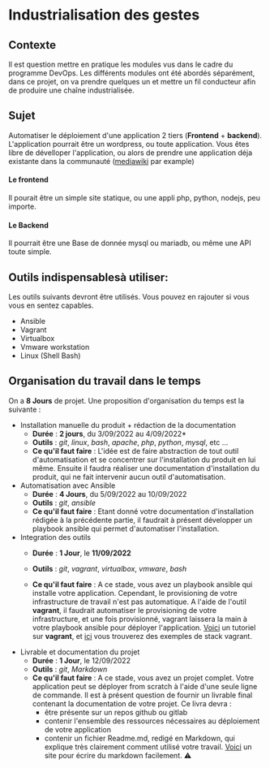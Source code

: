 # Industrialisation des gestes


## Contexte 
Il est question mettre en pratique les modules vus dans le cadre du programme DevOps. Les différents modules ont été abordés séparément, dans ce projet, on va prendre quelques un et mettre un fil conducteur afin de produire une chaîne industrialisée.
## Sujet 
 Automatiser le déploiement d'une application 2 tiers (**Frontend** + **backend**). L'application pourrait être un wordpress, ou toute application. Vous êtes libre de dévelloper l'application, ou alors de prendre une application déja existante dans la communauté ([mediawiki](https://www.mediawiki.org/wiki/Manual:Installing_MediaWiki) par example)
#### Le frontend
 Il pourait être un simple site statique, ou une appli php, python, nodejs, peu importe.

#### Le Backend 
Il pourrait être une Base de donnée mysql ou mariadb, ou même une API toute simple.



## Outils indispensablesà utiliser: 
Les outils suivants devront être utilisés. Vous pouvez en rajouter si vous vous en sentez capables.
- Ansible
- Vagrant
- Virtualbox
- Vmware workstation
- Linux (Shell Bash)

## Organisation du travail dans le temps
On a **8 Jours** de projet. Une proposition d'organisation du temps est la suivante : 

* Installation manuelle du produit + rédaction de la documentation
  * **Durée** : **2 jours**, du 3/09/2022 au 4/09/2022*
  *  **Outils** : *git*, *linux*, *bash*, *apache*, *php*, *python*, *mysql*, etc ...
  * **Ce qu'il faut faire** : L'idée est de faire abstraction de tout outil d'automatisation et se concentrer sur l'installation du produit en lui même. Ensuite il faudra réaliser une documentation d'installation du produit, qui ne fait intervenir aucun outil d'automatisation.
* Automatisation avec Ansible
  *  **Durée** : **4 Jours**, du 5/09/2022 au 10/09/2022
  *  **Outils** : *git*, *ansible*
  * **Ce qu'il faut faire** : Etant donné votre documentation d'installation rédigée à la précédente partie, il faudrait à présent développer un playbook ansible qui permet d'automatiser l'installation. 
* Integration des outils
  *  **Durée** : **1 Jour**, le **11/09/2022**
  *  **Outils** : *git*, *vagrant*, *virtualbox*, *vmware*, *bash*

  * **Ce qu'il faut faire** : A ce stade, vous avez un playbook ansible qui installe votre application. Cependant, le provisioning de votre infrastructure de travail n'est pas automatique. A l'aide de l'outil **vagrant**, il faudrait automatiser le provisioning de votre infrastructure, et une fois provisionné, vagrant laissera la main à votre playbook ansible pour déployer l'application. [Voici](https://www.youtube.com/watch?v=z4209uoIbmk&t=7376s&ab_channel=eazytraining) un tutoriel sur **vagrant**, et [ici](https://github.com/diranetafen/cursus-devops/tree/master/vagrant) vous trouverez des exemples de stack vagrant.
* Livrable et documentation du projet 
  *  **Durée** : **1 Jour**, le 12/09/2022
  *  **Outils** : *git*, *Markdown*
  * **Ce qu'il faut faire** : A ce stade, vous avez un projet complet. Votre application peut se déployer from scratch à l'aide d'une seule ligne de commande. Il est à présent question de fournir un livrable final contenant la documentation de votre projet. Ce livra devra : 
    * être présente sur un repos github ou gitlab
    * contenir l'ensemble des ressources nécessaires au déploiement de votre application
    * contenir un fichier Readme.md, redigé en Markdown, qui explique très clairement comment utilisé votre travail. [Voici](https://stackedit.io/) un site pour écrire du markdown facilement.
:warning:  

